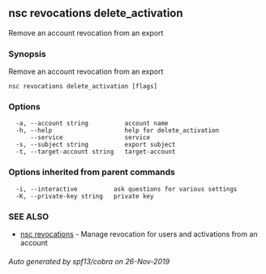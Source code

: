 ## nsc revocations delete_activation

Remove an account revocation from an export

### Synopsis

Remove an account revocation from an export

```
nsc revocations delete_activation [flags]
```

### Options

```
  -a, --account string          account name
  -h, --help                    help for delete_activation
      --service                 service
  -s, --subject string          export subject
  -t, --target-account string   target-account
```

### Options inherited from parent commands

```
  -i, --interactive          ask questions for various settings
  -K, --private-key string   private key
```

### SEE ALSO

* [nsc revocations](nsc_revocations.md)	 - Manage revocation for users and activations from an account

###### Auto generated by spf13/cobra on 26-Nov-2019

